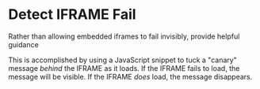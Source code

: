 # Detect IFRAME Fail

Rather than allowing embedded iframes to fail invisibly, provide helpful guidance

This is accomplished by using a JavaScript snippet to tuck a "canary" message _behind_ the IFRAME as it loads. If the IFRAME fails to load, the message will be visible. If the IFRAME _does_ load, the message disappears.
